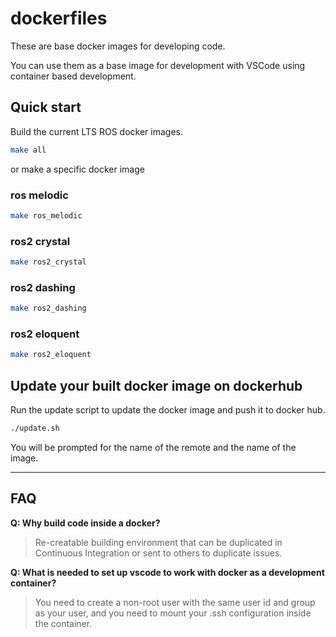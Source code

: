 # dockerfiles

These are base docker images for developing code.

You can use them as a base image for development with VSCode using container based development.

## Quick start

Build the current LTS ROS docker images.

```bash
make all
```

or make a specific docker image

### ros melodic

```bash
make ros_melodic
```

### ros2 crystal

```bash
make ros2_crystal
```

### ros2 dashing

```bash
make ros2_dashing
```

### ros2 eloquent

```bash
make ros2_eloquent
```

## Update your built docker image on dockerhub

Run the update script to update the docker image and push it to docker hub.

```bash
./update.sh
```

You will be prompted for the name of the remote and the name of the image.

-----

## FAQ

__Q: Why build code inside a docker?__

> Re-creatable building environment that can be duplicated in Continuous Integration or sent to others to duplicate issues.

__Q: What is needed to set up vscode to work with docker as a development container?__

> You need to create a non-root user with the same user id and group as your user, and you need to mount your .ssh configuration inside the container.
